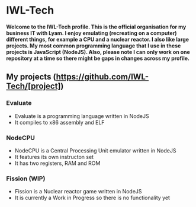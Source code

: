 # IWL-Tech
**Welcome to the IWL-Tech profile. This is the official organisation for my business IT with Lyam. I enjoy emulating (recreating on a computer) different things, for example a CPU and a nuclear reactor. I also like large projects. My most common programming language that I use in these projects is JavaScript (NodeJS). Also, please note I can only work on one repository at a time so there might be gaps in changes across my profile.**

## My projects (https://github.com/IWL-Tech/[project])

### Evaluate
- Evaluate is a programming language written in NodeJS
- It compiles to x86 assembly and ELF

### NodeCPU
- NodeCPU is a Central Processing Unit emulator written in NodeJS
- It features its own instructon set
- It has two registers, RAM and ROM

### Fission (WIP)
- Fission is a Nuclear reactor game written in NodeJS
- It is currently a Work in Progress so there is no functionality yet
